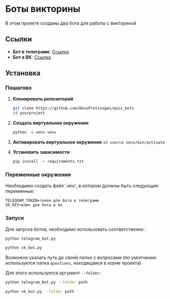 # Боты викторины

В этом проекте созданы два бота для работы с викториной

## Ссылки

- **Бот в телеграме**: [Ссылка](https://t.me/quizbotpleasebot)
- **Бот в ВК**: [Ссылка](https://vk.com/im?sel=-226432288)

## Установка

### Пошагово

1. **Клонировать репозиторий**

    ```sh
    git clone https://github.com/DeusProtivogas/quiz_bots
    cd yourproject
    ```

2. **Создать виртуальное окружение**
    ```sh
    python -m venv venv
    ```

3. **Активировать виртуальное окружение**
        ```sh
        source venv/bin/activate
        ```

4. **Установить зависимости**

    ```sh
    pip install -r requirements.txt
    ```

### Переменные окружения

Необходимо создать файл '.env', в котором должны быть следующие переменные:
```
TELEGRAM_TOKEN=токен для бота в телеграме
VK_KEY=ключ для бота в вк
```


### Запуск
Для запуска ботов, необходимо использовать соответственно :


```sh
python telegram_bot.py
``` 
```sh
python vk_bot.py
``` 

Возможно указать путь до своей папки с вопросами (по умолчанию используется папка `questions`, находящаяся в корне проекта)

Для этого используется аргумент `--folder`:

```sh
python telegram_bot.py --folder path
``` 
```sh
python vk_bot.py --folder path
``` 